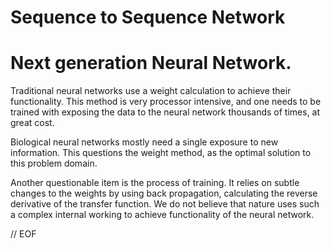 # Sequence to Sequence Network

# Next generation Neural Network.

 Traditional neural networks use a weight calculation to achieve their
functionality. This method is very processor intensive, and one needs to
be trained with exposing the data to the neural network thousands of times,
at great cost.

  Biological neural networks mostly need a single exposure to new
information. This questions the weight method, as the optimal solution to
this problem domain.

  Another questionable item is the process of training. It relies on
subtle changes to the weights by using back propagation, calculating the
reverse derivative of the transfer function. We do not believe that nature
uses such a complex internal working to achieve functionality of the neural
network.

// EOF

